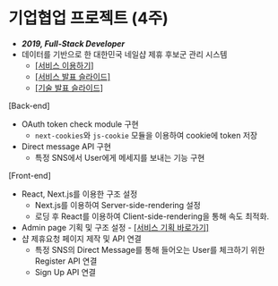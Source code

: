 # 기업협업 프로젝트 (4주)

- **_2019, Full-Stack Developer_**
- 데이터를 기반으로 한 대한민국 네일샵 제휴 후보군 관리 시스템
  - [[서비스 이용하기]](https://codelab-no028chbo.now.sh/)
  - [[서비스 발표 슬라이드]](http://slides.com/betty310/deck-1)
  - [[기술 발표 슬라이드]](https://slides.com/betty310/deck-2#/)

[Back-end]

- OAuth token check module 구현
  - `next-cookies`와 `js-cookie` 모듈을 이용하여 cookie에 token 저장
- Direct message API 구현
  - 특정 SNS에서 User에게 메세지를 보내는 기능 구현

[Front-end]

- React, Next.js를 이용한 구조 설정
  - Next.js를 이용하여 Server-side-rendering 설정
  - 로딩 후 React를 이용하여 Client-side-rendering을 통해 속도 최적화.
- Admin page 기획 및 구조 설정 - [[서비스 기획 바로가기]](https://xd.adobe.com/view/c26e1be0-0393-498a-62b7-8b959cccf078-b45f/?hints=off)
- 샵 제휴요청 페이지 제작 및 API 연결
  - 특정 SNS의 Direct Message를 통해 들어오는 User를 체크하기 위한 Register API 연결
  - Sign Up API 연결
